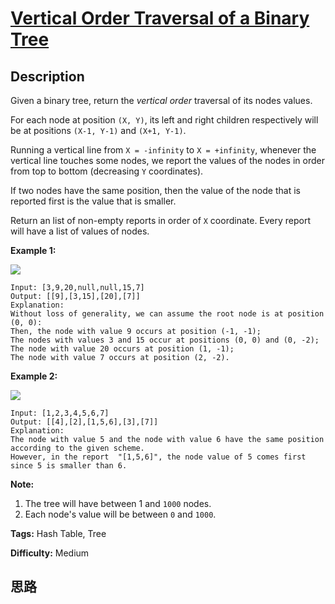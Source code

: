 # [Vertical Order Traversal of a Binary Tree][title]

## Description

Given a binary tree, return the _vertical order_ traversal of its nodes
values.

For each node at position `(X, Y)`, its left and right children respectively
will be at positions `(X-1, Y-1)` and `(X+1, Y-1)`.

Running a vertical line from `X = -infinity` to `X = +infinity`, whenever the
vertical line touches some nodes, we report the values of the nodes in order
from top to bottom (decreasing `Y` coordinates).

If two nodes have the same position, then the value of the node that is
reported first is the value that is smaller.

Return an list of non-empty reports in order of `X` coordinate.  Every report
will have a list of values of nodes.



**Example 1:**

![](https://assets.leetcode.com/uploads/2019/01/31/1236_example_1.PNG)
            Input: [3,9,20,null,null,15,7]    Output: [[9],[3,15],[20],[7]]    Explanation:    Without loss of generality, we can assume the root node is at position (0, 0):    Then, the node with value 9 occurs at position (-1, -1);    The nodes with values 3 and 15 occur at positions (0, 0) and (0, -2);    The node with value 20 occurs at position (1, -1);    The node with value 7 occurs at position (2, -2).    

**Example 2:**

**![](https://assets.leetcode.com/uploads/2019/01/31/tree2.png)**
            Input: [1,2,3,4,5,6,7]    Output: [[4],[2],[1,5,6],[3],[7]]    Explanation:    The node with value 5 and the node with value 6 have the same position according to the given scheme.    However, in the report  "[1,5,6]", the node value of 5 comes first since 5 is smaller than 6.    



**Note:**

  1. The tree will have between 1 and `1000` nodes.
  2. Each node's value will be between `0` and `1000`.




**Tags:** Hash Table, Tree

**Difficulty:** Medium

## 思路

[title]: https://leetcode.com/problems/vertical-order-traversal-of-a-binary-tree

